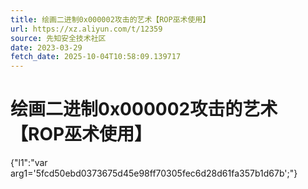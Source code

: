 ```yaml
---
title: 绘画二进制0x000002攻击的艺术【ROP巫术使用】
url: https://xz.aliyun.com/t/12359
source: 先知安全技术社区
date: 2023-03-29
fetch_date: 2025-10-04T10:58:09.139717
---
```


# 绘画二进制0x000002攻击的艺术【ROP巫术使用】

{"l1":"var arg1='5fcd50ebd0373675d45e98ff70305fec6d28d61fa357b1d67b';"}